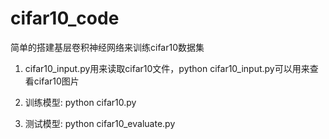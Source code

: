# cifar10_code
简单的搭建基层卷积神经网络来训练cifar10数据集

1. cifar10_input.py用来读取cifar10文件，python cifar10_input.py可以用来查看cifar10图片

2. 训练模型: python cifar10.py

3. 测试模型: python cifar10_evaluate.py
